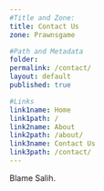 ```yaml
---
#Title and Zone:
title: Contact Us
zone: Prawnsgame

#Path and Metadata
folder: 
permalink: /contact/
layout: default
published: true

#Links
link1name: Home
link1path: /
link2name: About
link2path: /about/
link3name: Contact Us
link3path: /contact/
---
```


Blame Salih.